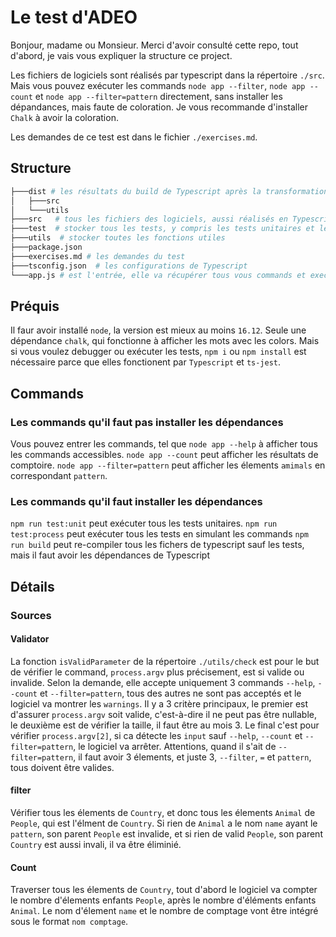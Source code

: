 # Le test d'ADEO

Bonjour, madame ou Monsieur. Merci d'avoir consulté cette repo, tout d'abord, je vais vous expliquer la structure ce project.

Les fichiers de logiciels sont réalisés par typescript dans la répertoire `./src`. Mais vous pouvez exécuter les commands `node app --filter`, `node app --count` et `node app --filter=pattern` directement, sans installer les dépandances, mais faute de coloration. Je vous recommande d'installer `Chalk` à avoir la coloration.

Les demandes de ce test est dans le fichier `./exercises.md`.

## Structure

```bash
├───dist # les résultats du build de Typescript après la transformation
│   ├───src
│   └───utils
├───src   # tous les fichiers des logiciels, aussi réalisés en Typescript
├───test  # stocker tous les tests, y compris les tests unitaires et les tests en simaulant les        commands de command-line. Toutes les fichiers sont réalisés en Typescript
├───utils  # stocker toutes les fonctions utiles
├───package.json
├───exercises.md # les demandes du test
├───tsconfig.json  # les configurations de Typescript
└───app.js # est l'entrée, elle va récupérer tous vous commands et executer
```

## Préquis

Il faur avoir installé `node`, la version est mieux au moins `16.12`.
Seule une dépendance `chalk`, qui fonctionne à afficher les mots avec les colors.
Mais si vous voulez debugger ou exécuter les tests, `npm i` ou `npm install` est nécessaire parce que elles fonctionent par `Typescript` et `ts-jest`.

## Commands

### Les commands qu'il faut pas installer les dépendances

Vous pouvez entrer les commands, tel que `node app --help` à afficher tous les commands accessibles.
`node app --count` peut afficher les résultats de comptoire.
`node app --filter=pattern` peut afficher les élements `amimals` en correspondant `pattern`.

### Les commands qu'il faut installer les dépendances

`npm run test:unit` peut exécuter tous les tests unitaires.
`npm run test:process` peut exécuter tous les tests en simulant les commands
`npm run build` peut re-compiler tous les fichers de typescript sauf les tests, mais il faut avoir les dépendances de Typescript

## Détails

### Sources

#### Validator

La fonction `isValidParameter` de la répertoire `./utils/check` est pour le but de vérifier le command, `process.argv` plus précisement, est si valide ou invalide. Selon la demande, elle accepte uniquement 3 commands `--help`, `--count` et `--filter=pattern`, tous des autres ne sont pas acceptés et le logiciel va montrer les `warnings`. Il y a 3 critère principaux, le premier est d'assurer `process.argv` soit valide, c'est-à-dire il ne peut pas être nullable, le deuxième est de vérifier la taille, il faut être au mois 3. Le final c'est pour vérifier `process.argv[2]`, si ca détecte les `input` sauf `--help`, `--count` et `--filter=pattern`, le logiciel va arrêter. Attentions,  quand il s'ait de `--filter=pattern`, il faut avoir 3 élements, et juste 3, `--filter`, `=` et `pattern`, tous doivent être valides.

#### filter

Vérifier tous les élements de `Country`, et donc tous les élements `Animal` de `People`, qui est l'élment de `Country`. Si rien de `Animal` a le nom `name` ayant le `pattern`, son parent `People` est invalide, et si rien de valid `People`, son parent `Country` est aussi invali, il va être éliminié.

#### Count

Traverser tous les élements de `Country`, tout d'abord le logiciel va compter le nombre d'élements enfants `People`, après le nombre d'éléments enfants `Animal`. Le nom d'élement `name` et le nombre de comptage vont être intégré sous le format `nom comptage`.

